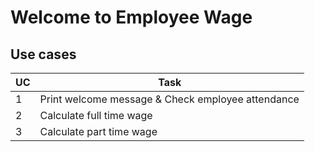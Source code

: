 # **Welcome to Employee Wage**

## Use cases ##
UC          | Task
------------|--------------
1           | Print welcome message & Check employee attendance
2           | Calculate full time wage
3           | Calculate part time wage